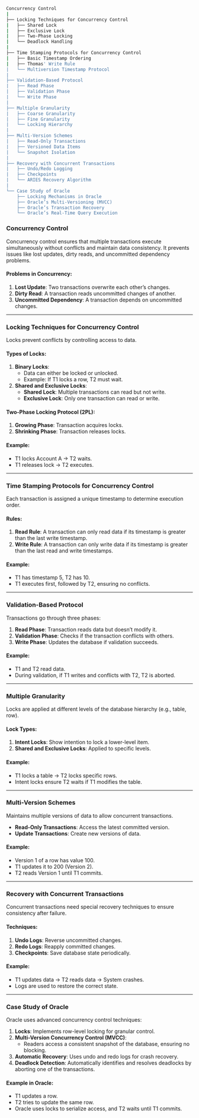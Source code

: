 ```bash
Concurrency Control
|
├── Locking Techniques for Concurrency Control
|   ├── Shared Lock
|   ├── Exclusive Lock
|   ├── Two-Phase Locking
|   └── Deadlock Handling
|
├── Time Stamping Protocols for Concurrency Control
|   ├── Basic Timestamp Ordering
|   ├── Thomas' Write Rule
|   └── Multiversion Timestamp Protocol
|
├── Validation-Based Protocol
|   ├── Read Phase
|   ├── Validation Phase
|   └── Write Phase
|
├── Multiple Granularity
|   ├── Coarse Granularity
|   ├── Fine Granularity
|   └── Locking Hierarchy
|
├── Multi-Version Schemes
|   ├── Read-Only Transactions
|   ├── Versioned Data Items
|   └── Snapshot Isolation
|
├── Recovery with Concurrent Transactions
|   ├── Undo/Redo Logging
|   ├── Checkpoints
|   └── ARIES Recovery Algorithm
|
└── Case Study of Oracle
    ├── Locking Mechanisms in Oracle
    ├── Oracle’s Multi-Versioning (MVCC)
    ├── Oracle’s Transaction Recovery
    └── Oracle’s Real-Time Query Execution
```

### **Concurrency Control**  
Concurrency control ensures that multiple transactions execute simultaneously without conflicts and maintain data consistency. It prevents issues like lost updates, dirty reads, and uncommitted dependency problems.  

#### **Problems in Concurrency**:  
1. **Lost Update**: Two transactions overwrite each other’s changes.  
2. **Dirty Read**: A transaction reads uncommitted changes of another.  
3. **Uncommitted Dependency**: A transaction depends on uncommitted changes.  

---

### **Locking Techniques for Concurrency Control**  
Locks prevent conflicts by controlling access to data.  

#### **Types of Locks**:  
1. **Binary Locks**:  
   - Data can either be locked or unlocked.  
   - Example: If T1 locks a row, T2 must wait.  
2. **Shared and Exclusive Locks**:  
   - **Shared Lock**: Multiple transactions can read but not write.  
   - **Exclusive Lock**: Only one transaction can read or write.  

#### **Two-Phase Locking Protocol (2PL)**:  
1. **Growing Phase**: Transaction acquires locks.  
2. **Shrinking Phase**: Transaction releases locks.  

#### Example:  
- T1 locks Account A → T2 waits.  
- T1 releases lock → T2 executes.  

---

### **Time Stamping Protocols for Concurrency Control**  
Each transaction is assigned a unique timestamp to determine execution order.  

#### **Rules**:  
1. **Read Rule**: A transaction can only read data if its timestamp is greater than the last write timestamp.  
2. **Write Rule**: A transaction can only write data if its timestamp is greater than the last read and write timestamps.  

#### Example:  
- T1 has timestamp 5, T2 has 10.  
- T1 executes first, followed by T2, ensuring no conflicts.  

---

### **Validation-Based Protocol**  
Transactions go through three phases:  
1. **Read Phase**: Transaction reads data but doesn’t modify it.  
2. **Validation Phase**: Checks if the transaction conflicts with others.  
3. **Write Phase**: Updates the database if validation succeeds.  

#### Example:  
- T1 and T2 read data.  
- During validation, if T1 writes and conflicts with T2, T2 is aborted.  

---

### **Multiple Granularity**  
Locks are applied at different levels of the database hierarchy (e.g., table, row).  

#### Lock Types:  
1. **Intent Locks**: Show intention to lock a lower-level item.  
2. **Shared and Exclusive Locks**: Applied to specific levels.  

#### Example:  
- T1 locks a table → T2 locks specific rows.  
- Intent locks ensure T2 waits if T1 modifies the table.  

---

### **Multi-Version Schemes**  
Maintains multiple versions of data to allow concurrent transactions.  
- **Read-Only Transactions**: Access the latest committed version.  
- **Update Transactions**: Create new versions of data.  

#### Example:  
- Version 1 of a row has value 100.  
- T1 updates it to 200 (Version 2).  
- T2 reads Version 1 until T1 commits.  

---

### **Recovery with Concurrent Transactions**  
Concurrent transactions need special recovery techniques to ensure consistency after failure.  

#### **Techniques**:  
1. **Undo Logs**: Reverse uncommitted changes.  
2. **Redo Logs**: Reapply committed changes.  
3. **Checkpoints**: Save database state periodically.  

#### Example:  
- T1 updates data → T2 reads data → System crashes.  
- Logs are used to restore the correct state.  

---

### **Case Study of Oracle**  
Oracle uses advanced concurrency control techniques:  
1. **Locks**: Implements row-level locking for granular control.  
2. **Multi-Version Concurrency Control (MVCC)**:  
   - Readers access a consistent snapshot of the database, ensuring no blocking.  
3. **Automatic Recovery**: Uses undo and redo logs for crash recovery.  
4. **Deadlock Detection**: Automatically identifies and resolves deadlocks by aborting one of the transactions.  

#### Example in Oracle:  
- T1 updates a row.  
- T2 tries to update the same row.  
- Oracle uses locks to serialize access, and T2 waits until T1 commits.  


